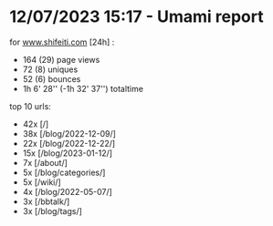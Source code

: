 # 12/07/2023 15:17 - Umami report
for www.shifeiti.com [24h] :

 - 164 (29) page views
 - 72 (8) uniques
 - 52 (6) bounces
 - 1h 6' 28'' (-1h 32' 37'') totaltime


top 10 urls:
 - 42x [/]
 - 38x [/blog/2022-12-09/]
 - 22x [/blog/2022-12-22/]
 - 15x [/blog/2023-01-12/]
 - 7x [/about/]
 - 5x [/blog/categories/]
 - 5x [/wiki/]
 - 4x [/blog/2022-05-07/]
 - 3x [/bbtalk/]
 - 3x [/blog/tags/]


